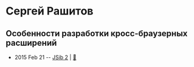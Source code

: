 # Сергей Рашитов

## Особенности разработки кросс-браузерных расширений
- 2015 Feb 21 -- [JSib 2](https://www.youtube.com/watch?v=_LDBOoRwhoA)  | [:notebook:](https://www.slideshare.net/JSibNsk/4-44962119)  
